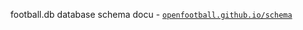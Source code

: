 
football.db database schema docu - [`openfootball.github.io/schema`](http://openfootball.github.io/schema/)

